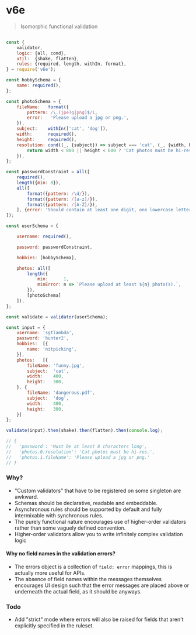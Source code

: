 # v6e

> Isomorphic functional validation

```js

const {
    validator,
    logic: {all, cond},
    util:  {shake, flatten},
    rules: {required, length, withIn, format},
} = require('v6e');

const hobbySchema = {
    name: required(),
};

const photoSchema = {
    fileName:   format({
        pattern: /\.(jpe?g|png)$/i,
        error:   'Please upload a jpg or png.',
    }),
    subject:    withIn(['cat', 'dog']),
    width:      required(),
    height:     required(),
    resolution: cond((_, {subject}) => subject === 'cat', (_, {width, height}) => {
        return width < 800 || height < 600 ? 'Cat photos must be hi-res.' : null;
    }),
};

const passwordConstraint = all([
    required(),
    length({min: 8}),
    all([
        format({pattern: /\d/}),
        format({pattern: /[a-z]/}),
        format({pattern: /[A-Z]/}),
    ], {error: 'Should contain at least one digit, one lowercase letter and one uppercase letter.'}),
]);

const userSchema = {

    username: required(),

    password: passwordConstraint,

    hobbies: [hobbySchema],

    photos: all([
        length({
            min:      1,
            minError: n => `Please upload at least ${n} photo(s).`,
        }),
        [photoSchema]
    ]),
};

const validate = validator(userSchema);

const input = {
    username: 'sgtlambda',
    password: 'hunter2',
    hobbies:  [{
        name: 'nitpicking',
    }],
    photos:   [{
        fileName: 'funny.jpg',
        subject:  'cat',
        width:    400,
        height:   300,
    }, {
        fileName: 'dangerous.pdf',
        subject:  'dog',
        width:    400,
        height:   300,
    }]
};

validate(input).then(shake).then(flatten).then(console.log);

// { 
//   'password': 'Must be at least 8 characters long',
//   'photos.0.resolution': 'Cat photos must be hi-res.',
//   'photos.1.fileName': 'Please upload a jpg or png.' 
// }

```

### Why?

- "Custom validators" that have to be registered on some singleton are awkward.
- Schemas should be declarative, readable and embeddable. 
- Asynchronous rules should be supported by default and fully intermixable with synchronous rules.
- The purely functional nature encourages use of higher-order validators rather than some vaguely defined convention.
- Higher-order validators allow you to write infinitely complex validation logic

#### Why no field names in the validation errors?

- The errors object is a collection of `field: error` mappings, this is actually more useful for APIs.
- The absence of field names within the messages themselves encourages UI design such that the error messages are placed above or underneath the actual field, as it should be anyways.

### Todo

- Add "strict" mode where errors will also be raised for fields that aren't explicitly specified in the ruleset.